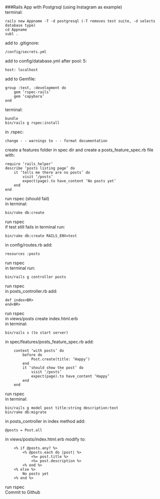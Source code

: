 ###Rails App with Postgrsql (using Instagram as example)
<br>
terminal:  
```
rails new Appname -T -d postgresql (-T removes test suite, -d selects database type)
cd Appname   
subl .
```
add to .gitignore:<br>
```
/config/secrets.yml
```
add to config/database.yml after pool: 5:   <br>
```
host: localhost
```
add to Gemfile:<br>
```
group :test, :development do
	gem ‘rspec-rails’
	gem ‘capybara’
end
```
terminal: <br>
```
bundle
bin/rails g rspec:install
```
in .rspec: <br>
```
change - - warnings to - - format documentation
```
create a features folder in spec dir and create a posts_feature_spec.rb file with:<br>
```
require ‘rails_helper’
describe ‘posts listing page’ do 
	it ‘tells me there are no posts’ do 
		visit ‘/posts’
		expect(page).to have_content ‘No posts yet’
	end
end
```
run rspec (should fail)<br>
in terminal:<br>
```
bin/rake db:create
```
run rspec<br>
if test still fails in terminal run:<br>
```
bin/rake db:create RAILS_ENV=test
```
in config/routes.rb add:  
```
resources :posts
```
run rspec<br>
in terminal run:<br> 
```
bin/rails g controller posts
```
run rspec<br>
in posts_controller.rb add:<br>
``` 
def index<BR>
end<BR>
```
run rspec<br>
in views/posts create index.html.erb<br>
in terminal:<br>
```
bin/rails s (to start server)
```
in spec/features/posts_feature_spec.rb add:<br>
```
	context ‘with posts’ do
		before do
			Post.create(title: ‘Happy’)
		end
		it ‘should show the post’ do 
			visit ‘/posts’
			expect(page).to have_content ‘Happy’
		end
	end
```
run rspec<br>
in terminal: <br>
```
bin/rails g model post title:string description:text
bin/rake db:migrate
```
in posts_controller in index method add: 
```
@posts = Post.all
```
in views/posts/index.html.erb modify to: <br> 
```
	<% if @posts.any? %>
		<% @posts.each do |post| %>
			<%= post.title %>
			<%= post.description %>
		<% end %>
	<% else %>
		No posts yet
	<% end %>
```
run rspec<br>
Commit to Github